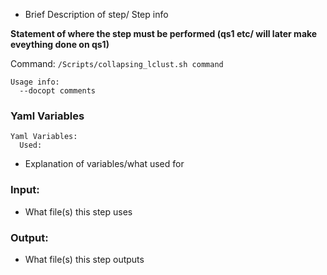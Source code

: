 * Brief Description of step/ Step info

**Statement of where the step must be performed (qs1 etc/ will later make eveything done on qs1)**

Command:
`/Scripts/collapsing_lclust.sh command`

```
Usage info: 
  --docopt comments
```
### Yaml Variables
```
Yaml Variables:
  Used:
```
* Explanation of variables/what used for
 
### Input:
  * What file(s) this step uses
  
### Output:
  * What file(s) this step outputs